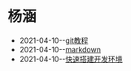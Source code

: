 # 杨涵
- 2021-04-10--[git教程](https://www.liaoxuefeng.com/wiki/896043488029600/)
- 2021-04-10--[markdown](https://www.zybuluo.com/mdeditor)
- 2021-04-10--[快速搭建开发环境](https://jasonandjay.github.io/study/zh/standard/Start.html#%E5%BF%AB%E9%80%9F%E6%90%AD%E5%BB%BA%E5%BC%80%E5%8F%91%E7%8E%AF%E5%A2%83)
